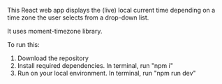 This React web app displays the (live) local current time depending on a time zone the user selects from a drop-down list.

It uses moment-timezone library.

To run this:
1. Download the repository
2. Install required dependencies. In terminal, run "npm i"
3. Run on your local environment. In terminal, run "npm run dev"
